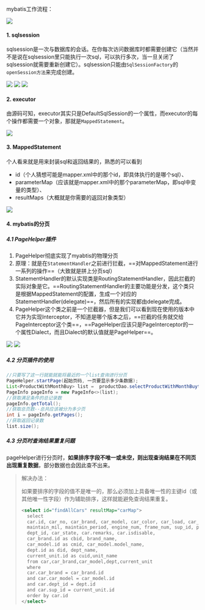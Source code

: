 mybatis工作流程：

<img src="https://tva1.sinaimg.cn/large/008eGmZEly1gouroviw45j30wu0u041a.jpg" style="zoom:100%">

#### 1. sqlsession

sqlsession是一次与数据库的会话。在你每次访问数据库时都需要创建它（当然并不是说在sqlsession里只能执行一次sql，可以执行多次，当一旦关闭了sqlsession就需要重新创建它）。sqlsession只能由`SqlSessionFactory`的`openSession方法`来完成创建。

<img src="https://tva1.sinaimg.cn/large/008eGmZEly1gous0rjsrhj30zv0bmq40.jpg" style="zoom:100%">

<img src="https://tva1.sinaimg.cn/large/008eGmZEly1gous1e0cyqj310l0fn75t.jpg" style="zoom:100%">

<img src="https://tva1.sinaimg.cn/large/008eGmZEly1gous1vcpt0j30xd0exjsu.jpg" style="zoom:100%">

#### 2. executor

由源码可知，executor其实只是DefaultSqlSession的一个属性，而executor的每个操作都需要一个对象，那就是`MappedStatement`。

<img src="https://tva1.sinaimg.cn/large/008eGmZEly1gous9fr12dj30uo0ic0u8.jpg" style="zoom:100%">

#### 3. MappedStatement

个人看来就是用来封装sql和返回结果的，熟悉的可以看到

- id（个人猜想可能是mapper.xml中的那个id，即具体执行的是哪个sql）、
- parameterMap（应该就是mapper.xml中的那个parameterMap，即sql中变量的类型）、
- resultMaps（大概就是你需要的返回对象类型）

<img src="https://tva1.sinaimg.cn/large/008eGmZEly1gousckf1y1j30mi0jl0u6.jpg" style="zoom:100%">

#### 4. mybatis的分页

##### 4.1 PageHelper插件

1. PageHelper彻底实现了myabtis的物理分页
2. 原理：就是在`StatementHandler`之前进行拦截，==对MappedStatement进行一系列的操作==（大致就是拼上分页sql）
3. StatementHandler的默认实现类是RoutingStatementHandler，因此拦截的实际对象是它。==RoutingStatementHandler的主要功能是分发，这个类只是根据MappedStatement的配置，生成一个对应的StatementHandler(delegate)==，然后所有的实现都由delegate完成。
4. PageHelper这个类之前是一个拦截器，但是我们可以看到现在使用的版本中它并为实现Interceptor，不知道是哪个版本之后，==拦截的任务就交给PageInterceptor这个类==，==PageHelper应该只是PageInterceptor的一个属性Dialect，而且Dialect的默认值就是PageHelper==。

<img src="https://tva1.sinaimg.cn/large/008eGmZEly1gousnez7ctj30u408o74o.jpg" style="zoom:100%">

<img src="https://tva1.sinaimg.cn/large/008eGmZEly1gouso1nt0vj311d0j1wfv.jpg" style="zoom:100%">

##### 4.2 分页插件的使用

```java
//只要写了这一行就能就能将最近的一个list查询进行分页
PageHelper.startPage(起始页码, 一页要显示多少条数据);
List<ProductWithMonthBuy> list =  productDao.selectProductWithMonthBuytD(条件);
PageInfo pageInfo = new PageInfo<>(list);
//获取满足条件的总记录数
pageInfo.getTotal();
//获取总页数--总共应该被分为多少页
int i = pageInfo.getPages();
//获取返回记录数
list.size();
```

##### 4.3 分页时查询结果重复问题

pageHelper进行分页时，**如果排序字段不唯一或未空，则出现查询结果在不同页出现重复数据**，部分数据也会因此查不出来。

> 解决办法：
>
> 如果要排序的字段的值不是唯一的，那么必须加上具备唯一性的主键id（或其他唯一性字段）作为辅助排序，这样就能避免查询结果重复。
>
> ```xml
> <select id="findAllCars" resultMap="carMap">
>   select
>   car.id, car_no, car_brand, car_model, car_color, car_load, car_seats, oil_wear, init_mil,
>   maintain_mil, maintain_period, engine_num, frame_num, sup_id, purchase_price, purchase_date,
>   dept_id, car_state, car.remarks, car.isdisable,
>   car_brand.id as cbid, brand_name,
>   car_model.id as cmid, car_model.model_name,
>   dept.id as did, dept_name,
>   current_unit.id as cuid,unit_name
>   from car,car_brand,car_model,dept,current_unit
>   where
>   car.car_brand = car_brand.id
>   and car.car_model = car_model.id
>   and car.dept_id = dept.id
>   and car.sup_id = current_unit.id
>   order by car.id
> </select>
> ```

